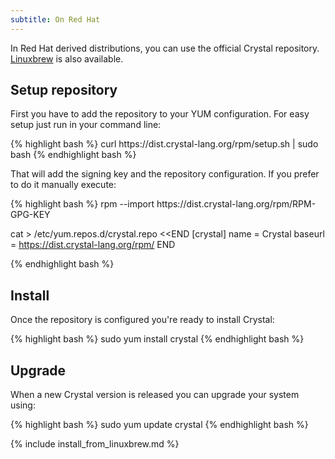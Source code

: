 ```yaml
---
subtitle: On Red Hat
---
```


In Red Hat derived distributions, you can use the official Crystal repository.
[Linuxbrew](#linuxbrew) is also available.

## Setup repository

First you have to add the repository to your YUM configuration. For easy setup just run in your command line:

<div class="code_section">
{% highlight bash %}
curl https://dist.crystal-lang.org/rpm/setup.sh | sudo bash
{% endhighlight bash %}
</div>

That will add the signing key and the repository configuration. If you prefer to do it manually execute:

<div class="code_section">
{% highlight bash %}
rpm --import https://dist.crystal-lang.org/rpm/RPM-GPG-KEY

cat > /etc/yum.repos.d/crystal.repo <<END
[crystal]
name = Crystal
baseurl = https://dist.crystal-lang.org/rpm/
END

{% endhighlight bash %}
</div>

## Install
Once the repository is configured you're ready to install Crystal:

<div class="code_section">
{% highlight bash %}
sudo yum install crystal
{% endhighlight bash %}
</div>

## Upgrade

When a new Crystal version is released you can upgrade your system using:

<div class="code_section">
{% highlight bash %}
sudo yum update crystal
{% endhighlight bash %}
</div>

{% include install_from_linuxbrew.md %}
